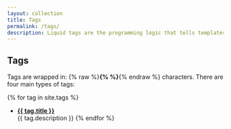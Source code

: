 ```yaml
---
layout: collection
title: Tags
permalink: /tags/
description: Liquid tags are the programming logic that tells templates what to do. 
---
```


## Tags 
Tags are wrapped in: {% raw %}**{% %}**{% endraw %} characters. There are four main types of tags:

{% for tag in site.tags %}
  * **<a href="{{ tag.name}}">{{ tag.title }}</a>**  
  {{ tag.description }}
{% endfor %}
